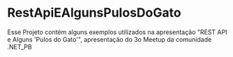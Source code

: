 # RestApiEAlgunsPulosDoGato
Esse Projeto contém alguns exemplos utilizados na apresentação "REST API e Alguns 'Pulos do Gato'", apresentação do 3o Meetup da comunidade .NET_PB 
